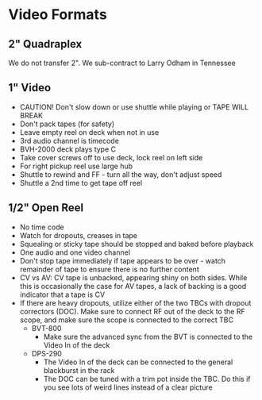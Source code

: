 # Video Formats

## 2" Quadraplex
We do not transfer 2". We sub-contract to Larry Odham in Tennessee

## 1" Video

* CAUTION! Don't slow down or use shuttle while playing or TAPE WILL BREAK
* Don't pack tapes (for safety)
* Leave empty reel on deck when not in use
* 3rd audio channel is timecode
* BVH-2000 deck plays type C
* Take cover screws off to use deck, lock reel on left side
* For right pickup reel use large hub
* Shuttle to rewind and FF - turn all the way, don't adjust speed
* Shuttle a 2nd time to get tape off reel

## 1/2" Open Reel

* No time code
* Watch for dropouts, creases in tape
* Squealing or sticky tape should be stopped and baked before playback
* One audio and one video channel
* Don't stop tape immediately if tape appears to be over - watch remainder of tape to ensure there is no further content
* CV vs AV: CV tape is unbacked, appearing shiny on both sides. While this is occasionally the case for AV tapes, a lack of backing is a good indicator that a tape is CV
* If there are heavy dropouts, utilize either of the two TBCs with dropout correctors (DOC). Make sure to connect RF out of the deck to the RF scope, and make sure the scope is connected to the correct TBC
    - BVT-800
        - Make sure the advanced sync from the BVT is connected to the Video In of the deck
    - DPS-290
        - The Video In of the deck can be connected to the general blackburst in the rack
        - The DOC can be tuned with a trim pot inside the TBC. Do this if you see lots of weird lines instead of a clear picture